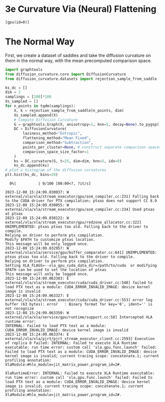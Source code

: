 # 3e Curvature Via (Neural) Flattening

<!-- WARNING: THIS FILE WAS AUTOGENERATED! DO NOT EDIT! -->

    [gpu(id=0)]

# The Normal Way

First, we create a dataset of saddles and take the diffusion curvature
on them in the normal way, with the mean precomputed comparison space.

``` python
import graphtools
from diffusion_curvature.core import DiffusionCurvature
from diffusion_curvature.datasets import rejection_sample_from_saddle
```

``` python
ks_dc = []
dim = 2
samplings = [200]*100
Xs_sampled = []
for n_points in tqdm(samplings):
    X, k = rejection_sample_from_saddle(n_points, dim)
    Xs_sampled.append(X)
    # Compute Diffusion Curvature
    G = graphtools.Graph(X, anisotropy=1, knn=5, decay=None).to_pygsp()
    DC = DiffusionCurvature(
        laziness_method="Entropic",
        flattening_method="Mean Fixed",
        comparison_method="Subtraction",
        points_per_cluster=None, # construct separate comparison spaces around each point
        comparison_space_size_factor=1
    )
    ks = DC.curvature(G, t=25, dim=dim, knn=5, idx=0)
    ks_dc.append(ks)
# plot a histogram of the diffusion curvatures
plt.hist(ks_dc, bins=20)
```

      0%|          | 0/100 [00:00<?, ?it/s]

    2023-12-08 15:24:09.030037: W external/xla/xla/stream_executor/gpu/asm_compiler.cc:231] Falling back to the CUDA driver for PTX compilation; ptxas does not support CC 8.9
    2023-12-08 15:24:09.030055: W external/xla/xla/stream_executor/gpu/asm_compiler.cc:234] Used ptxas at ptxas
    2023-12-08 15:24:09.030122: W external/xla/xla/stream_executor/gpu/redzone_allocator.cc:322] UNIMPLEMENTED: ptxas ptxas too old. Falling back to the driver to compile.
    Relying on driver to perform ptx compilation. 
    Modify $PATH to customize ptxas location.
    This message will be only logged once.
    2023-12-08 15:24:09.032957: W external/xla/xla/service/gpu/buffer_comparator.cc:641] UNIMPLEMENTED: ptxas ptxas too old. Falling back to the driver to compile.
    Relying on driver to perform ptx compilation. 
    Setting XLA_FLAGS=--xla_gpu_cuda_data_dir=/path/to/cuda  or modifying $PATH can be used to set the location of ptxas
    This message will only be logged once.
    2023-12-08 15:24:09.063303: E external/xla/xla/stream_executor/cuda/cuda_driver.cc:548] failed to load PTX text as a module: CUDA_ERROR_INVALID_IMAGE: device kernel image is invalid
    2023-12-08 15:24:09.063327: E external/xla/xla/stream_executor/cuda/cuda_driver.cc:553] error log buffer (63 bytes): error   : Binary format for key='0', ident='' is not recognize
    2023-12-08 15:24:09.063350: W external/xla/xla/service/gpu/runtime/support.cc:58] Intercepted XLA runtime error:
    INTERNAL: Failed to load PTX text as a module: CUDA_ERROR_INVALID_IMAGE: device kernel image is invalid
    2023-12-08 15:24:09.063374: E external/xla/xla/pjrt/pjrt_stream_executor_client.cc:2593] Execution of replica 0 failed: INTERNAL: Failed to execute XLA Runtime executable: run time error: custom call 'xla.gpu.func.launch' failed: Failed to load PTX text as a module: CUDA_ERROR_INVALID_IMAGE: device kernel image is invalid; current tracing scope: concatenate.1; current profiling annotation: XlaModule:#hlo_module=jit_matrix_power,program_id=2#.

    XlaRuntimeError: INTERNAL: Failed to execute XLA Runtime executable: run time error: custom call 'xla.gpu.func.launch' failed: Failed to load PTX text as a module: CUDA_ERROR_INVALID_IMAGE: device kernel image is invalid; current tracing scope: concatenate.1; current profiling annotation: XlaModule:#hlo_module=jit_matrix_power,program_id=2#.
